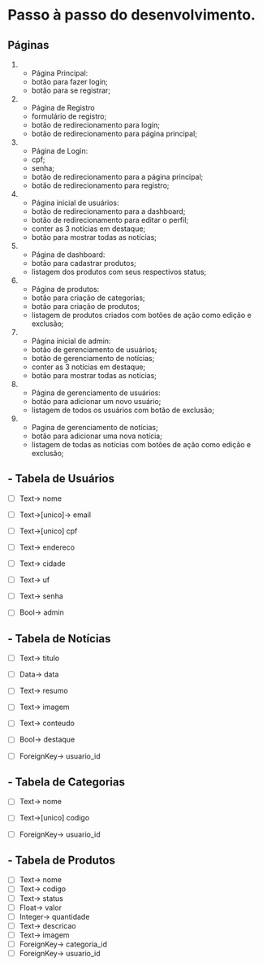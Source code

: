 # Passo à passo do desenvolvimento.

## Páginas

1. - Página Principal:
    - botão para fazer login;
    - botão para se registrar;

2. - Página de Registro
    - formulário de registro;
    - botão de redirecionamento para login;
    - botão de redirecionamento para página principal;

3. - Página de Login:
    - cpf;
    - senha;
    - botão de redirecionamento para a página principal;
    - botão de redirecionamento para registro;

4. - Página inicial de usuários:
    - botão de redirecionamento para a dashboard;
    - botão de redirecionamento para editar o perfil;
    - conter as 3 notícias em destaque;
    - botão para mostrar todas as notícias;

5. - Página de dashboard:
    - botão para cadastrar produtos;
    - listagem dos produtos com seus respectivos status;

6. - Página de produtos:
    - botão para criação de categorias;
    - botão para criação de produtos;
    - listagem de produtos criados com botões de ação como edição e exclusão;

7. - Página inicial de admin: 
    - botão de gerenciamento de usuários;
    - botão de gerenciamento de notícias;
    - conter as 3 notícias em destaque;
    - botão para mostrar todas as notícias;

8. - Página de gerenciamento de usuários:
    - botão para adicionar um novo usuário;
    - listagem de todos os usuários com botão de exclusão;

9. - Pagina de gerenciamento de notícias;
    - botão para adicionar uma nova notícia;
    - listagem de todas as notícias com botões de ação como edição e exclusão;

## - Tabela de Usuários

- [ ] Text-> nome
- [ ] Text->[unico]-> email 
- [ ] Text->[unico] cpf
- [ ] Text-> endereco
- [ ] Text-> cidade
- [ ] Text-> uf
- [ ] Text-> senha
- [ ] Bool-> admin


## - Tabela de Notícias

- [ ] Text-> titulo
- [ ] Data-> data
- [ ] Text-> resumo
- [ ] Text-> imagem
- [ ] Text-> conteudo
- [ ] Bool-> destaque
- [ ] ForeignKey-> usuario_id


## - Tabela de Categorias

- [ ] Text-> nome
- [ ] Text->[unico] codigo
- [ ] ForeignKey-> usuario_id


## - Tabela de Produtos

- [ ] Text-> nome
- [ ] Text-> codigo
- [ ] Text-> status
- [ ] Float-> valor
- [ ] Integer-> quantidade
- [ ] Text-> descricao
- [ ] Text-> imagem
- [ ] ForeignKey-> categoria_id
- [ ] ForeignKey-> usuario_id